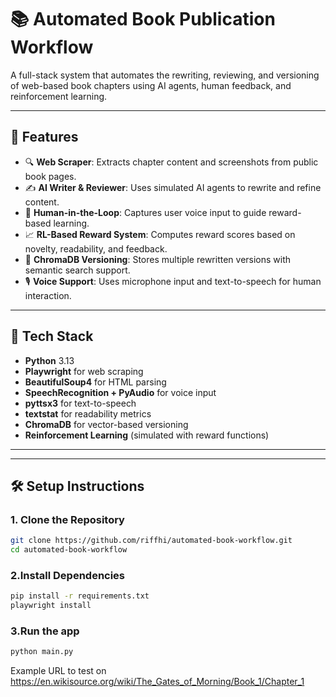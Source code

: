 # 📚 Automated Book Publication Workflow

A full-stack system that automates the rewriting, reviewing, and versioning of web-based book chapters using AI agents, human feedback, and reinforcement learning.

---

## 🚀 Features

- 🔍 **Web Scraper**: Extracts chapter content and screenshots from public book pages.
- ✍️ **AI Writer & Reviewer**: Uses simulated AI agents to rewrite and refine content.
- 🧠 **Human-in-the-Loop**: Captures user voice input to guide reward-based learning.
- 📈 **RL-Based Reward System**: Computes reward scores based on novelty, readability, and feedback.
- 💾 **ChromaDB Versioning**: Stores multiple rewritten versions with semantic search support.
- 🎙️ **Voice Support**: Uses microphone input and text-to-speech for human interaction.

---

## 🧱 Tech Stack

- **Python** 3.13
- **Playwright** for web scraping
- **BeautifulSoup4** for HTML parsing
- **SpeechRecognition + PyAudio** for voice input
- **pyttsx3** for text-to-speech
- **textstat** for readability metrics
- **ChromaDB** for vector-based versioning
- **Reinforcement Learning** (simulated with reward functions)

---


---

## 🛠 Setup Instructions

### 1. Clone the Repository

```bash
git clone https://github.com/riffhi/automated-book-workflow.git
cd automated-book-workflow
```
### 2.Install Dependencies
```bash
pip install -r requirements.txt
playwright install
```

### 3.Run the app
```bash
python main.py
```

Example URL to test on
https://en.wikisource.org/wiki/The_Gates_of_Morning/Book_1/Chapter_1

